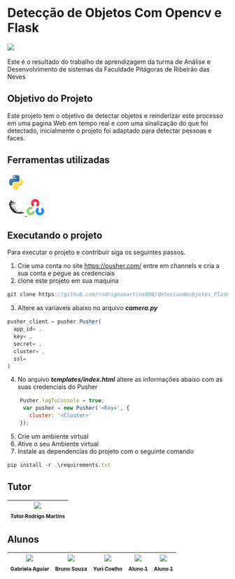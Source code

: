 # Detecção de Objetos Com Opencv e Flask
<p align="left">
<img src="http://img.shields.io/static/v1?label=STATUS&message=EM%20DESENVOLVIMENTO&color=GREEN&style=for-the-badge"/>
</p>

Este é o resultado do trabalho de aprendizagem da turma de Análise e Desenvolvimento de sistemas da Faculdade Pitágoras de Ribeirão das Neves 


## Objetivo do Projeto

Este projeto tem o objetivo de detectar objetos e reinderizar este processo em uma pagina Web em tempo real e com uma sinalização do que foi 
detectado, inicialmente o projeto foi adaptado para detectar pessoas e faces.


## Ferramentas utilizadas

<a href="https://www.python.org/" target="_blank"> <img src="https://github.com/devicons/devicon/blob/master/icons/python/python-original.svg" alt="java" width="40" height="40"/> </a> 

<a href="https://flask.palletsprojects.com/en/2.1.x/" target="_blank"> <img src="https://github.com/devicons/devicon/blob/master/icons/flask/flask-original.svg" alt="Flask" width="40" height="40"/> </a> <a href="https://opencv.org/" target="_blank"> <img src="https://github.com/devicons/devicon/blob/master/icons/opencv/opencv-original.svg" alt="firebase" width="40" height="40"/> </a>

###


## Executando o projeto

Para executar o projeto e contribuir siga os seguintes passos.

1. Crie uma conta no site https://pusher.com/  entre em channels e cria a sua conta e pegue as credenciais
2. clone este projeto em sua maquina 
```javascript
git clone https://github.com/rodrigoamartins806/deteccaodeobjetos_Flask_Opencv.git
```
3. Altere as variaveis abaixo no arquivo **_camera.py_** 
```javascript
pusher_client = pusher.Pusher(
  app_id= ,
  key= ,
  secret= ,
  cluster= ,
  ssl= 
)
```
4. No arquivo **_templates/index.html_** altere as informações abaixo com as suas credenciais do Pusher
```javascript
    Pusher.logToConsole = true;
     var pusher = new Pusher('<Key>', {
       cluster: '<Cluster>'
    });
```
5. Crie um ambiente virtual 
6. Ative o seu Ambiente virtual
7. Instale as dependencias do projeto com o seguinte comando
```javascript
pip install -r .\requirements.txt
```


## Tutor

| [<img src="https://avatars.githubusercontent.com/u/104536088?s=400&u=8bf78f1d1e84628a3a633ca7198a7b7df9e59354&v=4" width=115><br><sub><b>Tutor</b> Rodrigo Martins</sub>](https://github.com/rodrigoamartins806) |
| :---: | 
## Alunos

|[<img src="https://avatars.githubusercontent.com/u/104659132?v=4" width=115><br><sub>Gabriela Aguiar</sub>](https://github.com/gabrielacaguiar0) |  [<img src="https://avatars.githubusercontent.com/u/94916027?v=4" width=115><br><sub>Bruno Souza</sub>](https://github.com/BRRNN) | [<img src="https://avatars.githubusercontent.com/u/104659590?v=4" width=115><br><sub>Yuri Coelho</sub>](https://github.com/Yurimouracoelho) |[<img src="https://avatars.githubusercontent.com/u/37315196?v=4" width=115><br><sub> Aluno 1</sub>](https://github.com/) |[<img src="https://avatars.githubusercontent.com/u/37315196?v=4" width=115><br><sub> Aluno 1</sub>](https://github.com/) |
| :---: | :---: | :---: |:---: |:---: |